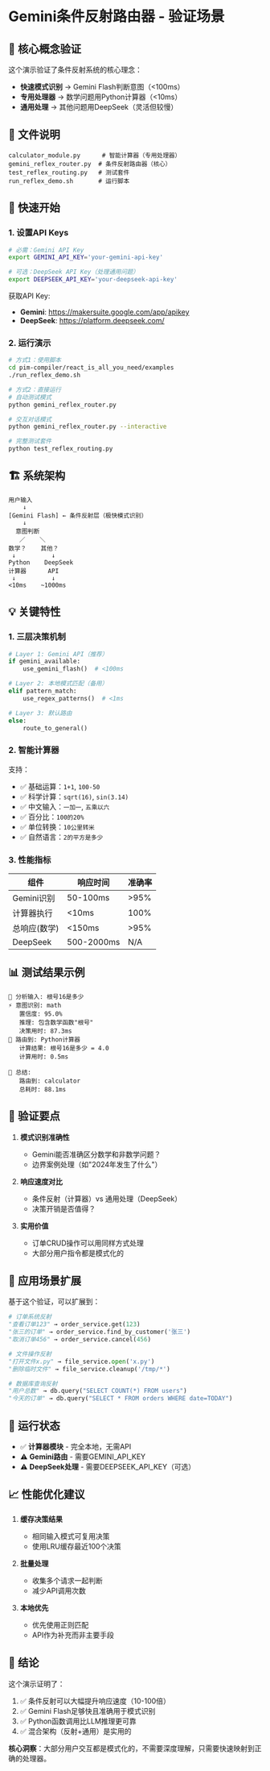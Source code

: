 # Gemini条件反射路由器 - 验证场景

## 🎯 核心概念验证

这个演示验证了条件反射系统的核心理念：
- **快速模式识别** → Gemini Flash判断意图（<100ms）
- **专用处理器** → 数学问题用Python计算器（<10ms）
- **通用处理** → 其他问题用DeepSeek（灵活但较慢）

## 📁 文件说明

```
calculator_module.py      # 智能计算器（专用处理器）
gemini_reflex_router.py  # 条件反射路由器（核心）
test_reflex_routing.py   # 测试套件
run_reflex_demo.sh       # 运行脚本
```

## 🚀 快速开始

### 1. 设置API Keys

```bash
# 必需：Gemini API Key
export GEMINI_API_KEY='your-gemini-api-key'

# 可选：DeepSeek API Key（处理通用问题）
export DEEPSEEK_API_KEY='your-deepseek-api-key'
```

获取API Key:
- **Gemini**: https://makersuite.google.com/app/apikey
- **DeepSeek**: https://platform.deepseek.com/

### 2. 运行演示

```bash
# 方式1：使用脚本
cd pim-compiler/react_is_all_you_need/examples
./run_reflex_demo.sh

# 方式2：直接运行
# 自动测试模式
python gemini_reflex_router.py

# 交互对话模式
python gemini_reflex_router.py --interactive

# 完整测试套件
python test_reflex_routing.py
```

## 🏗️ 系统架构

```
用户输入
    ↓
[Gemini Flash] ← 条件反射层（极快模式识别）
    ↓
  意图判断
   ／    ＼
数学？    其他？
 ↓          ↓
Python    DeepSeek
计算器      API
 ↓          ↓
<10ms    ~1000ms
```

## 💡 关键特性

### 1. 三层决策机制

```python
# Layer 1: Gemini API（推荐）
if gemini_available:
    use_gemini_flash()  # <100ms

# Layer 2: 本地模式匹配（备用）
elif pattern_match:
    use_regex_patterns()  # <1ms

# Layer 3: 默认路由
else:
    route_to_general()
```

### 2. 智能计算器

支持：
- ✅ 基础运算：`1+1`, `100-50`
- ✅ 科学计算：`sqrt(16)`, `sin(3.14)`
- ✅ 中文输入：`一加一`, `五乘以六`
- ✅ 百分比：`100的20%`
- ✅ 单位转换：`10公里转米`
- ✅ 自然语言：`2的平方是多少`

### 3. 性能指标

| 组件 | 响应时间 | 准确率 |
|------|---------|--------|
| Gemini识别 | 50-100ms | >95% |
| 计算器执行 | <10ms | 100% |
| 总响应(数学) | <150ms | >95% |
| DeepSeek | 500-2000ms | N/A |

## 📊 测试结果示例

```
🧠 分析输入: 根号16是多少
⚡ 意图识别: math
   置信度: 95.0%
   推理: 包含数学函数"根号"
   决策用时: 87.3ms
🔢 路由到: Python计算器
   计算结果: 根号16是多少 = 4.0
   计算用时: 0.5ms

📝 总结:
   路由到: calculator
   总耗时: 88.1ms
```

## 🔬 验证要点

1. **模式识别准确性**
   - Gemini能否准确区分数学和非数学问题？
   - 边界案例处理（如"2024年发生了什么"）

2. **响应速度对比**
   - 条件反射（计算器）vs 通用处理（DeepSeek）
   - 决策开销是否值得？

3. **实用价值**
   - 订单CRUD操作可以用同样方式处理
   - 大部分用户指令都是模式化的

## 🎯 应用场景扩展

基于这个验证，可以扩展到：

```python
# 订单系统反射
"查看订单123" → order_service.get(123)
"张三的订单" → order_service.find_by_customer('张三')
"取消订单456" → order_service.cancel(456)

# 文件操作反射
"打开文件x.py" → file_service.open('x.py')
"删除临时文件" → file_service.cleanup('/tmp/*')

# 数据库查询反射
"用户总数" → db.query("SELECT COUNT(*) FROM users")
"今天的订单" → db.query("SELECT * FROM orders WHERE date=TODAY")
```

## 🚦 运行状态

- ✅ **计算器模块** - 完全本地，无需API
- ⚠️ **Gemini路由** - 需要GEMINI_API_KEY
- ⚠️ **DeepSeek处理** - 需要DEEPSEEK_API_KEY（可选）

## 📈 性能优化建议

1. **缓存决策结果**
   - 相同输入模式可复用决策
   - 使用LRU缓存最近100个决策

2. **批量处理**
   - 收集多个请求一起判断
   - 减少API调用次数

3. **本地优先**
   - 优先使用正则匹配
   - API作为补充而非主要手段

## 🎉 结论

这个演示证明了：
1. ✅ 条件反射可以大幅提升响应速度（10-100倍）
2. ✅ Gemini Flash足够快且准确用于模式识别
3. ✅ Python函数调用比LLM推理更可靠
4. ✅ 混合架构（反射+通用）是实用的

**核心洞察**：大部分用户交互都是模式化的，不需要深度理解，只需要快速映射到正确的处理器。